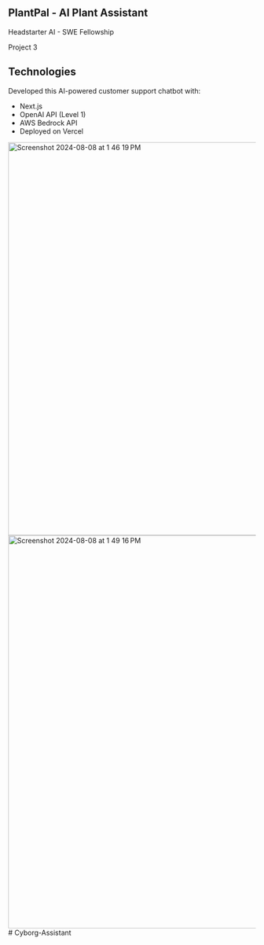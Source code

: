 ## PlantPal - AI Plant Assistant

Headstarter AI - SWE Fellowship

Project 3


## Technologies

Developed this AI-powered customer support chatbot with:

- Next.js
- OpenAI API (Level 1)
- AWS Bedrock API
- Deployed on Vercel

<img width="800" alt="Screenshot 2024-08-08 at 1 46 19 PM" src="https://github.com/user-attachments/assets/47397963-8ca4-4a11-9345-a26babd9b0fc">
<img width="800" alt="Screenshot 2024-08-08 at 1 49 16 PM" src="https://github.com/user-attachments/assets/2390e406-cd77-4b5b-9374-453cf1fcee27">
# Cyborg-Assistant
